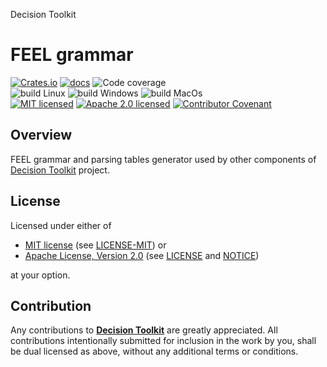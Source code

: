 Decision Toolkit

# FEEL grammar

[![Crates.io][crates-badge]][crates-url]
[![docs][docs-badge]][docs-url]
![Code coverage][coverage-badge]<br/>
![build Linux][build-badge-linux]
![build Windows][build-badge-windows]
![build MacOs][build-badge-macos]<br/>
[![MIT licensed][mit-badge]][mit-license-url]
[![Apache 2.0 licensed][apache-badge]][apache-license-url]
[![Contributor Covenant][cc-badge]][cc-url]

[crates-badge]: https://img.shields.io/crates/v/dsntk-feel-grammar.svg

[crates-url]: https://crates.io/crates/dsntk-feel-grammar

[docs-badge]: https://docs.rs/dsntk-feel-grammar/badge.svg

[docs-url]: https://docs.rs/dsntk-feel-grammar

[coverage-badge]: https://img.shields.io/badge/Code%20coverage-100%25-green.svg

[build-badge-linux]: https://github.com/DecisionToolkit/dsntk-rs/actions/workflows/build-linux.yml/badge.svg

[build-badge-windows]: https://github.com/DecisionToolkit/dsntk-rs/actions/workflows/build-windows.yml/badge.svg

[build-badge-macos]: https://github.com/DecisionToolkit/dsntk-rs/actions/workflows/build-macos.yml/badge.svg

[mit-badge]: https://img.shields.io/badge/License-MIT-blue.svg

[mit-url]: https://opensource.org/licenses/MIT

[mit-license-url]: https://github.com/DecisionToolkit/dsntk-rs/blob/main/LICENSE-MIT

[apache-badge]: https://img.shields.io/badge/License-Apache%202.0-blue.svg

[apache-url]: https://www.apache.org/licenses/LICENSE-2.0

[apache-license-url]: https://github.com/DecisionToolkit/dsntk-rs/blob/main/LICENSE

[apache-notice-url]: https://github.com/DecisionToolkit/dsntk-rs/blob/main/NOTICE

[cc-badge]: https://img.shields.io/badge/Contributor%20Covenant-2.1-4baaaa.svg

[cc-url]: https://github.com/DecisionToolkit/dsntk-rs/blob/main/CODE_OF_CONDUCT.md

## Overview

FEEL grammar and parsing tables generator used by other components
of [Decision Toolkit](https://github.com/DecisionToolkit)
project.

## License

Licensed under either of

- [MIT license][mit-url] (see [LICENSE-MIT][mit-license-url]) or
- [Apache License, Version 2.0][apache-url] (see [LICENSE][apache-license-url] and [NOTICE][apache-notice-url])

at your option.

## Contribution

Any contributions to [**Decision Toolkit**](https://github.com/DecisionToolkit) are greatly appreciated.
All contributions intentionally submitted for inclusion in the work by you,
shall be dual licensed as above, without any additional terms or conditions.
